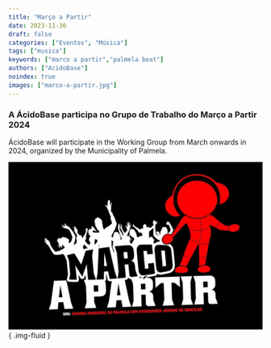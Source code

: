 ```yaml
---
title: "Março a Partir"
date: 2023-11-30
draft: false
categories: ["Eventos", "Música"]
tags: ["musica"]
keywords: ["marco a partir","palmela beat"]
authors: ["AcidoBase"]
noindex: true
images: ["marco-a-partir.jpg"]
---
```


### A ÁcidoBase participa no Grupo de Trabalho do Março a Partir 2024

ÁcidoBase will participate in the Working Group from March onwards in 2024, organized by the Municipality of Palmela.


![Marco a Partir](marco-a-partir.jpg)
{ .img-fluid }
